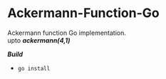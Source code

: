 # Ackermann-Function-Go
Ackermann function Go implementation. </br>
upto ***ackermann(4,1)*** </br>

***Build*** </br>
- ``` go install ``` </br>
